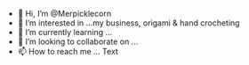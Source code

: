 - 👋 Hi, I’m @Merpicklecorn
- 👀 I’m interested in ...my business, origami & hand crocheting 
- 🌱 I’m currently learning ...
- 💞️ I’m looking to collaborate on ...
- 📫 How to reach me ... Text 

<!---
Merpicklecorn/Merpicklecorn is a ✨ special ✨ repository because its `README.md` (this file) appears on your GitHub profile.
You can click the Preview link to take a look at your changes.
--->

